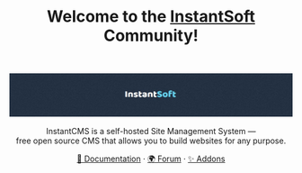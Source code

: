 <h1 align="center">Welcome to the <a href="https://instantcms.io/">InstantSoft</a> Community!</h1><br>
<p align="center">
    <a href="https://instantcms.ru/">
        <img src="https://github.com/instantsoft/.github/blob/main/profile/instantsoft_logo.jpg?raw=true" alt="InstantSoft logo">
    </a>
</p>
<p align="center">
    InstantCMS is a self-hosted Site Management System —<br>
    free open source CMS that allows you to build websites for any purpose.
</p>

<p align="center">
    <a href="https://docs.instantcms.ru/en">🔨 Documentation</a>
    ·
    <a href="https://instantcms.ru/forum/all">🌍 Forum</a>
    ·
    <a href="https://instantcms.ru/addons">✨ Addons</a>
</p>
